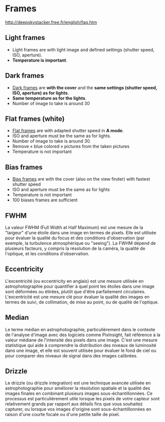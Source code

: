 # Frames

http://deepskystacker.free.fr/english/faq.htm

## Light frames
- Light frames are with light image and defined settings (shutter speed, ISO, aperture).
- **Temperature is important**.

## Dark frames
- [Dark frames](https://astrobackyard.com/how-to-take-dark-frames/) are **with the cover** and the **same settings (shutter speed, ISO, aperture) as for lights**. 
- **Same temperature as for the lights**. 
- Number of image to take is around 30

## Flat frames (white)
- [Flat frames](https://astrobackyard.com/how-to-take-flat-frames/) are with adapted shutter speed in **A mode**. 
- ISO and aperture must be the same as for lights. 
- Number of image to take is around 30. 
- Remove « blue colored » pictures from the taken pictures
- Temperature is not important

## Bias frames
- [Bias frames](https://astrobackyard.com/bias-frames-astrophotography/ ) are with the cover (also on the view finder) with fastest shutter speed
- ISO and aperture must be the same as for lights
- Temperature is not important
- 100 biases frames are sufficient

## FWHM

La valeur FWHM (Full Width at Half Maximum) est une mesure de la "largeur" d'une étoile dans une image en termes de pixels. Elle est utilisée pour évaluer la qualité du focus et des conditions d'observation (par exemple, la turbulence atmosphérique ou "seeing"). La FWHM dépend de plusieurs facteurs, y compris la résolution de la caméra, la qualité de l'optique, et les conditions d'observation.

## Eccentricity

L'excentricité (ou eccentricity en anglais) est une mesure utilisée en astrophotographie pour quantifier à quel point les étoiles dans une image sont déformées ou étirées, plutôt que d'être parfaitement circulaires. L'excentricité est une mesure clé pour évaluer la qualité des images en termes de suivi, de collimation, de mise au point, ou de qualité de l'optique.

## Median

Le terme médian en astrophotographie, particulièrement dans le contexte de l'analyse d'image avec des logiciels comme PixInsight, fait référence à la valeur médiane de l'intensité des pixels dans une image. C'est une mesure statistique qui aide à comprendre la distribution des niveaux de luminosité dans une image, et elle est souvent utilisée pour évaluer le fond de ciel ou pour comparer des niveaux de signal dans des images calibrées.

## Drizzle

Le drizzle (ou drizzle integration) est une technique avancée utilisée en astrophotographie pour améliorer la résolution spatiale et la qualité des images finales en combinant plusieurs images sous-échantillonnées. Ce processus est particulièrement utile lorsque les pixels de votre capteur sont relativement grands par rapport aux détails fins que vous souhaitez capturer, ou lorsque vos images d'origine sont sous-échantillonnées en raison d'une courte focale ou d'une petite taille de pixel.

